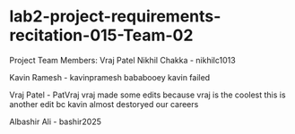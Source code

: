 # lab2-project-requirements-recitation-015-Team-02
Project Team Members: Vraj Patel
Nikhil Chakka - nikhilc1013

Kavin Ramesh - kavinpramesh
bababooey
kavin failed

Vraj Patel - PatVraj
vraj made some edits because vraj is the coolest
this is another edit bc kavin almost destoryed our careers

Albashir Ali - bashir2025
